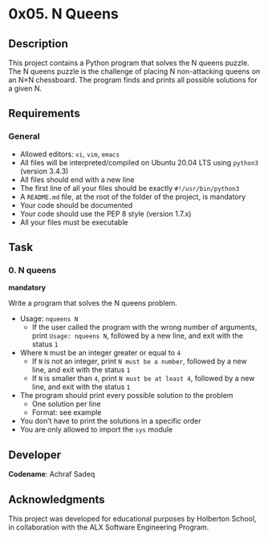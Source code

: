 # 0x05. N Queens

## Description
This project contains a Python program that solves the N queens puzzle. The N queens puzzle is the challenge of placing N non-attacking queens on an N×N chessboard. The program finds and prints all possible solutions for a given N.

## Requirements
### General
- Allowed editors: `vi`, `vim`, `emacs`
- All files will be interpreted/compiled on Ubuntu 20.04 LTS using `python3` (version 3.4.3)
- All files should end with a new line
- The first line of all your files should be exactly `#!/usr/bin/python3`
- A `README.md` file, at the root of the folder of the project, is mandatory
- Your code should be documented
- Your code should use the PEP 8 style (version 1.7.x)
- All your files must be executable

## Task
### 0. N queens
**mandatory**

Write a program that solves the N queens problem.

- Usage: `nqueens N`
  - If the user called the program with the wrong number of arguments, print `Usage: nqueens N`, followed by a new line, and exit with the status `1`
- Where `N` must be an integer greater or equal to `4`
  - If `N` is not an integer, print `N must be a number`, followed by a new line, and exit with the status `1`
  - If `N` is smaller than `4`, print `N must be at least 4`, followed by a new line, and exit with the status `1`
- The program should print every possible solution to the problem
  - One solution per line
  - Format: see example
- You don’t have to print the solutions in a specific order
- You are only allowed to import the `sys` module

## **Developer**

**Codename**: Achraf Sadeq

## **Acknowledgments**

This project was developed for educational purposes by Holberton School, in collaboration with the ALX Software Engineering Program.
